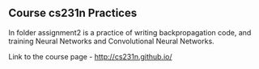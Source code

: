 ## Course cs231n Practices

In folder assignment2 is a practice of writing backpropagation code, and training
Neural Networks and Convolutional Neural Networks. 


Link to the course page - http://cs231n.github.io/ 